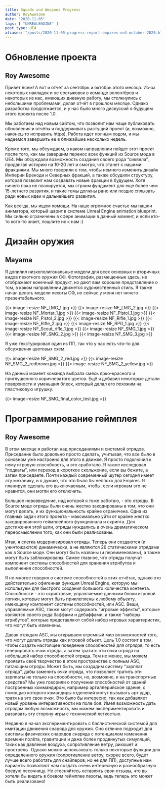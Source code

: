 ```yaml
---
title: Squads and Weapons Progress
author: RoyAwesome
date: "2020-11-05"
tags: [ "UNREALENGINE" ]
post_type: UE4
aliases: "/posts/2020-11-05-progress-report-empires-ue4-october-2020.html"
---
```



# Обновление проекта
## Roy Awesome

Привет всем! А вот и отчёт за сентябрь и октябрь этого месяца. Из-за некоторых накладок и не состыковок в команде волонтёров и некоторых из нас, имеющих дневную работу, мы столкнулись с небольшими проблемами, делая отчёт в прошлом месяце. Однако разработка продолжается, и у нас было много дискуссий о будущем этого проекта после 1.0.

Мы работаем над новым сайтом, что позволит нам чаще публиковать обновления и отчёты и поддерживать растущий проект (и, возможно, наконец-то исправить https). Работа идет полным ходом, и мы надеемся завершить ее в ближайшие несколько недель.

Кроме того, мы обсуждаем, в каком направлении пойдет этот проект после того, как мы завершим перенос всех функций из Source мода в UE4. Мы обсуждали возможность создания своего рода “сиквела”, продвигая историю на 10-20 лет и смотря, что станет с нашими фракциями. Мы много говорили о том, чтобы немного изменить дизайн Империи Бреноди и Северных фракций, а также обсудили структуру, которая позволит нам создавать новые фракции в будущем. Хотя ничего пока не планируется, мы строим фундамент для еще более чем 15-летнего развития, и такие темы должны рано или поздно сплывать ради новых идеи и дальнейшего развития.

Как всегда, мы ищем помощи. На наше огромное счастье мы нашли аниматора, который шарит в системе Unreal Engine animation blueprint. Мы сильно ограничены в сфере анимации в данный момент, и если кто-то кого-то знает, пошлите их к нам :)


# Дизайн оружия
## Mayama

Я допилил низкополигональные модели для всех основных и вторичных видов пехотного оружия СФ. Фотографии, размещенные здесь, не отображают конечный продукт, но дают вам хорошее представление о том, в каком направлении движется художественный стиль. Я также начал делать модели пехоты СФ, но сейчас у меня нет ничего презентабельного.

{{< image-resize NF_LMG_1.jpg >}}
{{< image-resize NF_LMG_2.jpg >}}
{{< image-resize NF_Mortar_1.jpg >}}
{{< image-resize NF_Pistol_1.jpg >}}
{{< image-resize NF_Pistol_2.jpg >}}
{{< image-resize NF_Rifle_1.jpg >}}
{{< image-resize NF_Rifle_2.jpg >}}
{{< image-resize NF_RPG_1.jpg >}}
{{< image-resize NF_Scout_rifle_1.jpg >}}
{{< image-resize NF_SMG_1.jpg >}}
{{< image-resize NF_SMG_2.jpg >}}
{{< image-resize NF_SMG_3.jpg >}}

  
Я уже текстурировал один из ПП, так что у нас есть что-то для обсуждения цветовых схем.

{{< image-resize NF_SMG_2_red.jpg >}}
{{< image-resize NF_SMG_2_redbrown.jpg >}}
{{< image-resize NF_SMG_2_yellow.jpg >}}


На данный момент команда выбрала смесь ярко-красного и приглушенного коричневатого цветов. Ещё я добавил некоторые детали поверхности и уменьшил блеск, который делал его похожим на пластиковую игрушку.

{{< image-resize NF_SMG_final_color_test.jpg >}}


# Программирование геймплея
## Roy Awesome

В этом месяце я работал над приседаниями и системой отрядов. Приседание было довольно просто сделать, учитывая, что все было в основном уже настроено для этого в движке. Я просто подключил к нему игровую способность, и это сработало. Я также исследовал "подкаты", или переход в короткое скольжение, если вы бежите, а затем приседаете. Почти каждый современный шутер сегодня имеет эту механику, и я думаю, что это было бы неплохо для Empires. Я планирую сделать его выключаемым, чтобы, если игрокам это не нравится, они могли его отключить.

Большое нововведение, над которой я тоже работаю, - это отряды. В Source моде отряды были очень жестко закодированы в том, что они могут делать, и их функциональность крайне ограничена. Одна из главных задач этого проекта - максимально уйти от крайне жестко закодированного геймплейного функционала и скрипта. Для достижения этой цели, отряды нуждались в очень драматическом переосмыслении того, как они были реализованы.

Итак, я слегка модернизировал отряды. Теперь они создаются (и уничтожаются) динамически, а не являются 26 статическими отрядами как в Source моде. Они могут быть названы (и переименованы), а также могут быть заблокированы. Самое главное, что отряды получат компонент системы способностей для хранения атрибутов и выполнения способностей.

Я не многое говорил о системе способностей в этих отчётах, однако это действительно офигенная функция Unreal Engine, которую мы используем для быстрого создания большого количества контента. Способности - это скриптовые, управляемые данными блоки игровой логики, которые могут быть приклеплены к любому объекту, имеющему компонент системы способностей, или ASC. Вещи, управляемые ASC, также могут содержать “игровые эффекты”, которые являются своего рода баффами и дебаффами, а также “наборы атрибутов”, которые представляют собой набор игровых характеристик, что могут быть изменены.

Давая отрядам ASC, мы открываем огромный мир возможностей того, что могут делать отряды как игровой объект. Цель 1.0 состоит в том, чтобы создать настоящее поведение способностей для отрядов, то есть генерировать очки отряда, а затем тратить эти очки отряда на небольшой набор способностей отряда. Тем не менее, мы можем проявить своё творчество в этом пространстве с полным ASC, питающим отряды. Может быть, мы создадим систему "зарплат отряда", дабы заменить очки отряда, что позволяет тратить эти зарплаты не только на способности, но, возможно, и на транспортные средства? Мы уже говорили о получении способностей от зданий построенных коммандиром, например артиллерийское здание, с помощью которого командиры отделений могут вызывать арт удар, тратя на это свои очки. Это было бы интересно, так как добавляет новый уровень интерактивности на поле боя. Имея возможность дать отрядам любую возможность, мы можем экспериментировать и развивать эту сторону игры с технической легкостью.

Недавно я начал экспериментировать с баллистической системой для имитации движения снаряда для оружия. Оно отлично подходит для системы физических снарядов снаряда с потенциалом изменения времени полёта, гравитации и даже более продвинутых симуляций, таких как давление воздуха, сопротивление ветру, рикошет и прострелы. Однако можно использовать только некоторые функции для определенного оружия (сопротивление ветру, скорее всего, будет лучше всего работать для снайперов, но не для ПП), доступные нам варианты позволяют нам создать очень интересную и разнообразную боевую песочницу. Не стесняйтесь оставлять свои отзывы, что вы хотели бы видеть в боевом геймплее пехоты, ведь теперь это может быть реализовано!